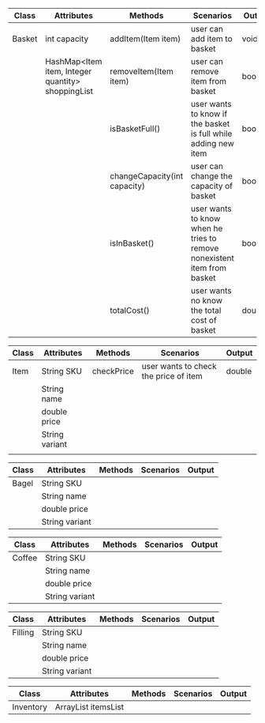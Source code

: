 | Class  | Attributes                                        | Methods                      | Scenarios                                                               | Output  |
|--------|---------------------------------------------------|------------------------------|-------------------------------------------------------------------------|---------|
| Basket | int capacity                                      | addItem(Item item)           | user can add item to basket                                             | void    |
|        | HashMap<Item item, Integer quantity> shoppingList | removeItem(Item item)        | user can remove item from basket                                        | boolean |
|        |                                                   | isBasketFull()               | user wants to know if the basket is full while adding new item          | boolean |
|        |                                                   | changeCapacity(int capacity) | user can change the capacity of basket                                  | boolean |
|        |                                                   | isInBasket()                 | user wants to know when he tries to remove nonexistent item from basket | boolean |
|        |                                                   | totalCost()                  | user wants no know the total cost of basket                             | double  |

| Class | Attributes     | Methods    | Scenarios                             | Output |
|-------|----------------|------------|---------------------------------------|--------|
| Item  | String SKU     | checkPrice | user wants to check the price of item | double |
|       | String name    |            |                                       |        |
|       | double price   |            |                                       |        |
|       | String variant |            |                                       |        |
|       |                |            |                                       |        |

| Class | Attributes     | Methods | Scenarios | Output |
|-------|----------------|---------|-----------|--------|
| Bagel | String SKU     |         |           |        |
|       | String name    |         |           |        |
|       | double price   |         |           |        |
|       | String variant |         |           |        |


| Class  | Attributes     | Methods | Scenarios | Output |
|--------|----------------|---------|-----------|--------|
| Coffee | String SKU     |         |           |        |
|        | String name    |         |           |        |
|        | double price   |         |           |        |
|        | String variant |         |           |        |


| Class   | Attributes     | Methods | Scenarios | Output |
|---------|----------------|---------|-----------|--------|
| Filling | String SKU     |         |           |        |
|         | String name    |         |           |        |
|         | double price   |         |           |        |
|         | String variant |         |           |        |


| Class     | Attributes                | Methods | Scenarios | Output |
|-----------|---------------------------|---------|-----------|--------|
| Inventory | ArrayList<Item> itemsList |         |           |        |
